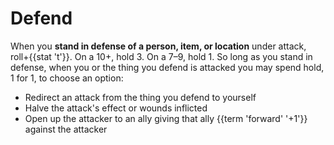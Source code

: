 # Defend
When you **stand in defense of a person, item, or location** under attack, roll+{{stat 't'}}. On a 10+, hold 3. On a 7–9, hold 1. So long as you stand in defense, when you or the thing you defend is attacked you may spend hold, 1 for 1, to choose an option:
 - Redirect an attack from the thing you defend to yourself
 - Halve the attack's effect or wounds inflicted
 - Open up the attacker to an ally giving that ally {{term 'forward' '+1'}} against the attacker